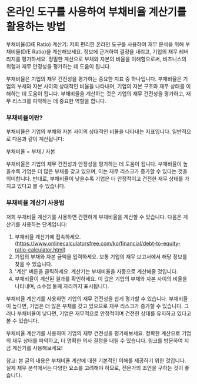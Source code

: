 온라인 도구를 사용하여 부채비율 계산기를 활용하는 방법
==============================

부채비율(D/E Ratio) 계산기: 저희 편리한 온라인 도구를 사용하여 재무 분석을 위해 부채비율(D/E Ratio)을 계산해보세요. 정보에 근거하여 결정을 내리고, 기업의 재무 레버리지를 평가하세요. 정밀한 계산으로 부채와 자본의 비율을 이해함으로써, 비즈니스의 위험과 재무 안정성을 평가하는 데 도움이 됩니다.

부채비율은 기업의 재무 건전성을 평가하는 중요한 지표 중 하나입니다. 부채비율은 기업의 부채와 자본 사이의 상대적인 비율을 나타내며, 기업의 자본 구조와 재무 상태를 이해하는 데 도움이 됩니다. 부채비율을 계산하는 것은 기업의 재무 건전성을 평가하고, 재무 리스크를 파악하는 데 중요한 역할을 합니다.

### 부채비율이란?

부채비율은 기업의 부채와 자본 사이의 상대적인 비율을 나타내는 지표입니다. 일반적으로 다음과 같이 계산됩니다:

부채비율 = 부채 / 자본

부채비율은 기업의 재무 건전성과 안정성을 평가하는 데 도움이 됩니다. 부채비율이 높을수록 기업은 더 많은 부채를 갖고 있으며, 이는 재무 리스크가 증가할 수 있다는 것을 의미합니다. 반대로, 부채비율이 낮을수록 기업은 더 안정적이고 건전한 재무 상태를 가지고 있다고 볼 수 있습니다.

### 부채비율 계산기 사용법

저희 부채비율 계산기를 사용하면 간편하게 부채비율을 계산할 수 있습니다. 다음은 계산기를 사용하는 단계입니다:

1. 부채비율 계산기에 접속하세요. (<https://www.onlinecalculatorsfree.com/ko/financial/debt-to-equity-ratio-calculator.html>)
2. 기업의 부채와 자본 금액을 입력하세요. 보통 기업의 재무 보고서에서 해당 정보를 찾을 수 있습니다.
3. '계산' 버튼을 클릭하세요. 계산기는 부채비율을 자동으로 계산해줄 것입니다.
4. 부채비율이 계산된 결과를 확인하세요. 이 값은 기업의 부채와 자본 사이의 비율을 나타내며, 소수점 둘째 자리까지 표시됩니다.

부채비율 계산기를 사용하면 기업의 재무 건전성을 쉽게 평가할 수 있습니다. 부채비율이 높다면, 기업은 더 많은 부채를 갖고 있으므로 재무 리스크가 증가할 수 있습니다. 그러나 부채비율이 낮다면, 기업은 재무적으로 안정적이며 건전한 상태를 유지하고 있다고 볼 수 있습니다.

부채비율 계산기를 사용하여 기업의 재무 건전성을 평가해보세요. 정확한 계산으로 기업의 재무 상태를 파악하고, 더 명확한 의사 결정을 내릴 수 있습니다. 링크를 방문하여 지금 계산기를 사용해보세요!

참고: 본 글의 내용은 부채비율 계산에 대한 기본적인 이해를 제공하기 위한 것입니다. 실제 재무 분석에서는 다양한 요소를 고려해야 하므로, 전문가의 조언을 구하는 것이 좋습니다.